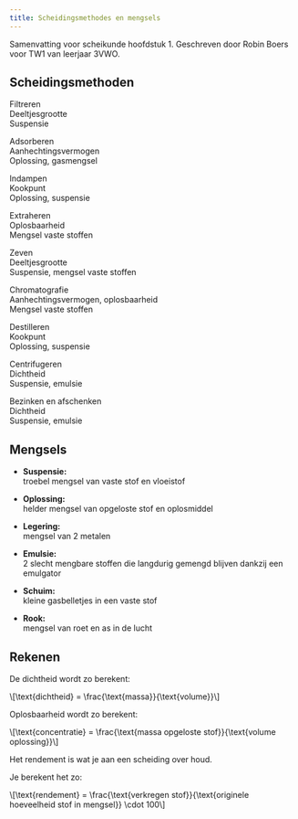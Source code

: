```yaml
---
title: Scheidingsmethodes en mengsels
---
```


Samenvatting voor scheikunde hoofdstuk 1. Geschreven door Robin Boers voor TW1 van leerjaar 3VWO.

## Scheidingsmethoden

Filtreren  
Deeltjesgrootte  
Suspensie

Adsorberen  
Aanhechtingsvermogen  
Oplossing, gasmengsel

Indampen  
Kookpunt  
Oplossing, suspensie

Extraheren  
Oplosbaarheid  
Mengsel vaste stoffen

Zeven  
Deeltjesgrootte  
Suspensie, mengsel vaste stoffen

Chromatografie  
Aanhechtingsvermogen, oplosbaarheid  
Mengsel vaste stoffen

Destilleren  
Kookpunt  
Oplossing, suspensie

Centrifugeren  
Dichtheid  
Suspensie, emulsie

Bezinken en afschenken  
Dichtheid  
Suspensie, emulsie

## Mengsels

- **Suspensie:**  
  troebel mengsel van vaste stof en vloeistof

- **Oplossing:**  
  helder mengsel van opgeloste stof en oplosmiddel

- **Legering:**  
  mengsel van 2 metalen

- **Emulsie:**  
  2 slecht mengbare stoffen die langdurig gemengd blijven dankzij een emulgator

- **Schuim:**  
  kleine gasbelletjes in een vaste stof

- **Rook:**  
  mengsel van roet en as in de lucht

## Rekenen

De dichtheid wordt zo berekent:

\\[\text{dichtheid} = \frac{\text{massa}}{\text{volume}}\\]

Oplosbaarheid wordt zo berekent:

\\[\text{concentratie} = \frac{\text{massa opgeloste stof}}{\text{volume oplossing}}\\]

Het rendement is wat je aan een scheiding over houd.

Je berekent het zo:

\\[\text{rendement} = \frac{\text{verkregen stof}}{\text{originele hoeveelheid stof in mengsel}} \cdot 100\\]
